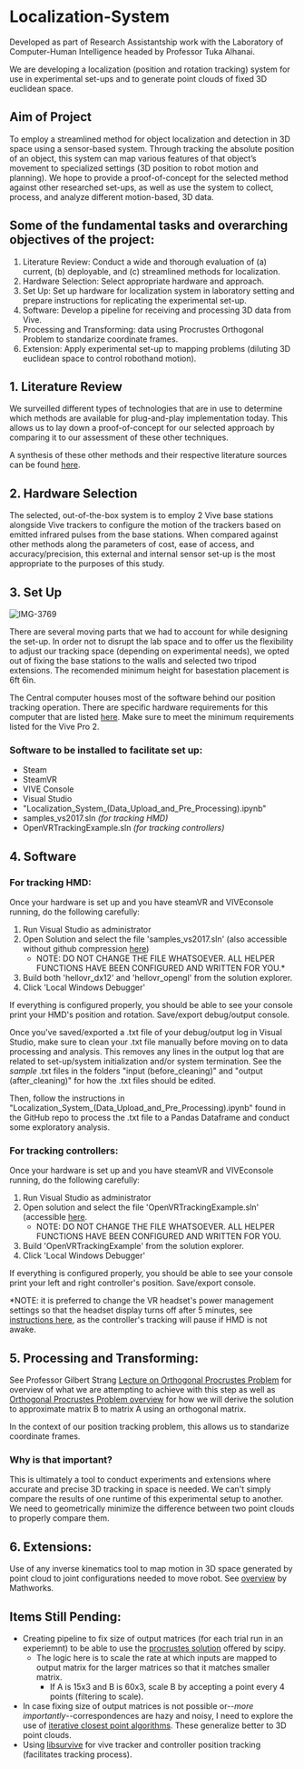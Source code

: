 # Localization-System
Developed as part of Research Assistantship work with the Laboratory of Computer-Human Intelligence headed by Professor Tuka Alhanai.

We are developing a localization (position and rotation tracking) system for use in experimental set-ups and to generate point clouds of fixed 3D euclidean space. 

## Aim of Project
To employ a streamlined method for object localization and detection in 3D space using a sensor-based system. Through tracking the absolute position of an object, this system can map various features of that object’s movement to specialized settings (3D position to robot motion and planning). We hope to provide a proof-of-concept for the selected method against other researched set-ups, as well as use the system to collect, process, and analyze different motion-based, 3D data. 

## Some of the fundamental tasks and overarching objectives of the project:
1. Literature Review: Conduct a wide and thorough evaluation of (a) current, (b) deployable, and (c) streamlined methods for localization.
2. Hardware Selection: Select appropriate hardware and approach.
3. Set Up: Set up hardware for localization system in laboratory setting and prepare instructions for replicating the experimental set-up.
4. Software: Develop a pipeline for receiving and processing 3D data from Vive.
5. Processing and Transforming: data using Procrustes Orthogonal Problem to standarize coordinate frames.
6. Extension: Apply experimental set-up to mapping problems (diluting 3D euclidean space to control robothand motion).

## 1. Literature Review
We surveilled different types of technologies that are in use to determine which methods are available for plug-and-play implementation today. This allows us to lay down a proof-of-concept for our selected approach by comparing it to our assessment of these other techniques.

A synthesis of these other methods and their respective literature sources can be found [here](https://docs.google.com/document/d/1ux5NU3kCQx4bAz_PhazY3dFVRATjMM7p3F19Rx_DHok/edit).

## 2. Hardware Selection
The selected, out-of-the-box system is to employ 2 Vive base stations alongside Vive trackers to configure the motion of the trackers based on emitted infrared pulses from the base stations. When compared against other methods along the parameters of cost, ease of access, and accuracy/precision, this external and internal sensor set-up is the most appropriate to the purposes of this study.

## 3. Set Up
![IMG-3769](https://github.com/FirasBDarwish/Localization-System/assets/94559551/b431d923-eabe-47f6-a16f-5ae6ef0d2ef4)

There are several moving parts that we had to account for while designing the set-up.
In order not to disrupt the lab space and to offer us the flexibility to adjust our tracking space (depending on experimental needs), we opted out of fixing the base stations to the walls and selected two tripod extensions. The recomended minimum height for basestation placement is 6ft 6in.

The Central computer houses most of the software behind our position tracking operation. There are specific hardware requirements for this computer that are listed [here](https://www.vive.com/us/product/vive-pro2/specs/). Make sure to meet the minimum requirements listed for the Vive Pro 2.

### Software to be installed to facilitate set up:
* Steam
* SteamVR
* VIVE Console
* Visual Studio
* "Localization_System_(Data_Upload_and_Pre_Processing).ipynb"
* samples_vs2017.sln *(for tracking HMD)*
* OpenVRTrackingExample.sln *(for tracking controllers)*

## 4. Software

### For tracking HMD:
Once your hardware is set up and you have steamVR and VIVEconsole running, do the following carefully:
1. Run Visual Studio as administrator
2. Open Solution and select the file 'samples_vs2017.sln' (also accessible without github compression [here](https://drive.google.com/drive/folders/1IMe8gzdmaPh613JaygjoRtgVKjA9-ax6?usp=sharing))
    - NOTE: DO NOT CHANGE THE FILE WHATSOEVER. ALL HELPER FUNCTIONS HAVE BEEN CONFIGURED AND WRITTEN FOR YOU.*
3. Build both 'hellovr_dx12' and 'hellovr_opengl' from the solution explorer.
4. Click 'Local Windows Debugger'

If everything is configured properly, you should be able to see your console print your HMD's position and rotation. Save/export debug/output console.

Once you've saved/exported a .txt file of your debug/output log in Visual Studio, make sure to clean your .txt file manually before moving on to data processing and analysis. This removes any lines in the output log that are related to set-up/system initialization and/or system termination. See the *sample* .txt files in the folders "input (before_cleaning)" and "output (after_cleaning)" for how the .txt files should be edited.

Then, follow the instructions in "Localization_System_(Data_Upload_and_Pre_Processing).ipynb" found in the GitHub repo to process the .txt file to a Pandas Dataframe and conduct some exploratory analysis.

### For tracking controllers:
Once your hardware is set up and you have steamVR and VIVEconsole running, do the following carefully:
1. Run Visual Studio as administrator
2. Open solution and select the file 'OpenVRTrackingExample.sln' (accessible [here](https://drive.google.com/drive/folders/1La5g4xWDrm0M61xHiKC8yMNwjrBg1I6u?usp=drive_link).
    - NOTE: DO NOT CHANGE THE FILE WHATSOEVER. ALL HELPER FUNCTIONS HAVE BEEN CONFIGURED AND WRITTEN FOR YOU.
3. Build 'OpenVRTrackingExample' from the solution explorer.
4. Click 'Local Windows Debugger'

If everything is configured properly, you should be able to see your console print your left and right controller's position. Save/export console.

*NOTE: it is preferred to change the VR headset's power management settings so that the headset display turns off after 5 minutes, see [instructions here](https://forum.htc.com/topic/6186-htc-vive-tracker-how-to-stay-awake-when-no-movement-for-a-long-while/), as the controller's tracking will pause if HMD is not awake.

## 5. Processing and Transforming:

See Professor Gilbert Strang [Lecture on Orthogonal Procrustes Problem](https://www.youtube.com/watch?v=0Qws8BuK3RQ&t=315s) for overview of what we are attempting to achieve with this step as well as [Orthogonal Procrustes Problem overview](https://en.wikipedia.org/wiki/Orthogonal_Procrustes_problem) for how we will derive the solution to approximate matrix B to matrix A using an orthogonal matrix.

In the context of our position tracking problem, this allows us to standarize coordinate frames.

### Why is that important?
This is ultimately a tool to conduct experiments and extensions where accurate and precise 3D tracking in space is needed. We can't simply compare the results of one runtime of this experimental setup to another. We need to geometrically minimize the difference between two point clouds to properly compare them.

## 6. Extensions:
Use of any inverse kinematics tool to map motion in 3D space generated by point cloud to joint configurations needed to move robot. See [overview](https://www.mathworks.com/help/robotics/inverse-kinematics.html) by Mathworks.

## Items Still Pending:
* Creating pipeline to fix size of output matrices (for each trial run in an experiemnt) to be able to use the [procrustes solution](https://docs.scipy.org/doc/scipy/reference/generated/scipy.spatial.procrustes.html) offered by scipy.
    * The logic here is to scale the rate at which inputs are mapped to output matrix for the larger matrices so that it matches smaller matrix.
        * If A is 15x3 and B is 60x3, scale B by accepting a point every 4 points (filtering to scale).
* In case fixing size of output matrices is not possible or--*more importantly*--correspondences are hazy and noisy, I need to explore the use of [iterative closest point algorithms](https://en.m.wikipedia.org/wiki/Iterative_closest_point). These generalize better to 3D point clouds.
* Using [libsurvive](https://github.com/cntools/libsurvive) for vive tracker and controller position tracking (facilitates tracking process).
